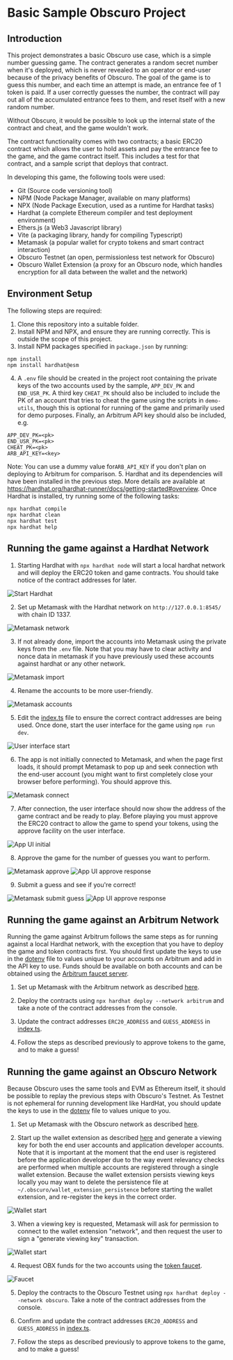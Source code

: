 # Basic Sample Obscuro Project

## Introduction
This project demonstrates a basic Obscuro use case, which is a simple number guessing game. The contract generates a 
random secret number when it's deployed, which is never revealed to an operator or end-user because of the privacy 
benefits of Obscuro. The goal of the game is to guess this number, and each time an attempt is made, an entrance fee of 
1 token is paid. If a user correctly guesses the number, the contract will pay out all of the accumulated entrance 
fees to them, and reset itself with a new random number.

Without Obscuro, it would be possible to look up the internal state of the contract and cheat, and the game wouldn't work. 

The contract functionality comes with two contracts; a basic ERC20 contract which allows the user to hold assets and 
pay the entrance fee to the game, and the game contract itself. This includes a test for that contract, and a sample 
script that deploys that contract.

In developing this game, the following tools were used:
* Git (Source code versioning tool)
* NPM (Node Package Manager, available on many platforms)
* NPX (Node Package Execution, used as a runtime for Hardhat tasks)
* Hardhat (a complete Ethereum compiler and test deployment environment)
* Ethers.js (a Web3 Javascript library)
* Vite (a packaging library, handy for compiling Typescript)
* Metamask (a popular wallet for crypto tokens and smart contract interaction)
* Obscuro Testnet (an open, permissionless test network for Obscuro)
* Obscuro Wallet Extension (a proxy for an Obscuro node, which handles encryption for all data between the wallet and the network)

## Environment Setup
The following steps are required:
1. Clone this repository into a suitable folder.
2. Install NPM and NPX, and ensure they are running correctly. This is outside the scope of this project.
3. Install NPM packages specified in `package.json` by running:
```shell
npm install
npm install hardhat@esm
```
4. A `.env` file should be created in the project root containing the private keys of the two accounts used by the 
sample, `APP_DEV_PK` and `END_USR_PK`. A third key `CHEAT_PK` should also be included to include the PK of an 
account that tries to cheat the game using the scripts in `demo-utils`, though this is optional for running of the game
and primarily used for demo purposes. Finally, an Arbitrum API key should also be 
included, e.g. 
```shell
APP_DEV_PK=<pk>
END_USR_PK=<pk>
CHEAT_PK=<pk>
ARB_API_KEY=<key>
```
Note: You can use a dummy value for`ARB_API_KEY` if you don't plan on deploying to Arbitrum for comparison.
5. Hardhat and its dependencies will have been installed in the previous step. More details are available at 
https://hardhat.org/hardhat-runner/docs/getting-started#overview. Once Hardhat is installed, try running some of the 
following tasks:
```shell
npx hardhat compile
npx hardhat clean
npx hardhat test
npx hardhat help
```
## Running the game against a Hardhat Network
1. Starting Hardhat with `npx hardhat node` will start a local hardhat network and will deploy the ERC20 token and game 
contracts. You should take notice of the contract addresses for later. 

![Start Hardhat](./readme-images/hardhat-start.png)

2. Set up Metamask with the Hardhat network on `http://127.0.0.1:8545/` with chain ID 1337. 

![Metamask network](./readme-images/metamask-network-0.png)

3. If not already done, import the accounts into Metamask using the private keys from the `.env` file. Note that you 
may have to clear activity and nonce data in metamask if you have previously used these accounts against hardhat 
or any other network. 

![Metamask import](./readme-images/metamask-import.png)

4. Rename the accounts to be more user-friendly.

![Metamask accounts](./readme-images/metamask-accounts.png)

5. Edit the [index.ts](./src/index.ts) file to ensure the correct contract addresses are being used. Once done, start
the user interface for the game using `npm run dev`.

![User interface start](./readme-images/user-interface-start.png)

6. The app is not initially connected to Metamask, and when the page first loads, it should prompt Metamask to pop up 
and seek connection wth the end-user account (you might want to first completely close your browser before performing). 
You should approve this.

![Metamask connect](./readme-images/metamask-connect.png)

7. After connection, the user interface should now show the address of the game contract and be ready to play. Before 
playing you must approve the ERC20 contract to allow the game to spend your tokens, using the approve facility on the 
user interface. 

![App UI initial](./readme-images/app-ui-initial.png)

8. Approve the game for the number of guesses you want to perform.

![Metamask approve](./readme-images/metamask-approve-ogg.png) ![App UI approve response](./readme-images/app-ui-approve-ogg.png)

9. Submit a guess and see if you're correct!

![Metamask submit guess](./readme-images/metamask-approve-play.png) ![App UI approve response](./readme-images/app-ui-play.png)

## Running the game against an Arbitrum Network
Running the game against Arbitrum follows the same steps as for running against a local Hardhat network, with the
exception that you have to deploy the game and token contracts first. You should first update the keys to use
in the [dotenv](./.env) file to values unique to your accounts on Arbitrum and add in the API key to use. Funds should 
be available on both accounts and can be obtained using the [Arbitrum faucet server](https://faucet.triangleplatform.com/arbitrum/goerli). 

1. Set up Metamask with the Arbitrum network as described [here](https://docs.alchemy.com/docs/how-to-add-arbitrum-to-metamask).

2. Deploy the contracts using `npx hardhat deploy --network arbitrum` and take a note of the contract addresses from the 
console.

3. Update the contract addresses `ERC20_ADDRESS` and `GUESS_ADDRESS` in [index.ts](./src/index.ts).

4. Follow the steps as described previously to approve tokens to the game, and to make a guess!


## Running the game against an Obscuro Network
Because Obscuro uses the same tools and EVM as Ethereum itself, it should be possible to replay the previous steps with 
Obscuro's Testnet. As Testnet is not ephemeral for running development like HardHat, you should update the keys to use 
in the [dotenv](./.env) file to values unique to you. 

1. Set up Metamask with the Obscuro network as described [here](https://docs.obscu.ro/wallet-extension/configure-metamask).

2. Start up the wallet extension as described [here](https://docs.obscu.ro/wallet-extension/wallet-extension/) and
generate a viewing key for both the end user accounts and application developer accounts. Note that it is important 
at the moment that the end user is registered before the application developer due to the way event relevancy checks
are performed when multiple accounts are registered through a single wallet extension. Because the wallet extension 
persists viewing keys locally you may want to delete the persistence file at `~/.obscuro/wallet_extension_persistence`
before starting the wallet extension, and re-register the keys in the correct order. 

![Wallet start](./readme-images/wallet-start.png)

3. When a viewing key is requested, Metamask will ask for permission to connect to the wallet extension "network", and 
then request the user to sign a "generate viewing key" transaction.

![Wallet start](./readme-images/wallet-ephemeral.png)

4. Request OBX funds for the two accounts using the [token faucet](https://docs.obscu.ro/testnet/faucet/).

![Faucet](./readme-images/faucet-allocate.png)

5. Deploy the contracts to the Obscuro Testnet using `npx hardhat deploy --network obscuro`. Take a note of the contract
addresses from the console. 

6. Confirm and update the contract addresses `ERC20_ADDRESS` and `GUESS_ADDRESS` in [index.ts](./src/index.ts).

7. Follow the steps as described previously to approve tokens to the game, and to make a guess!

